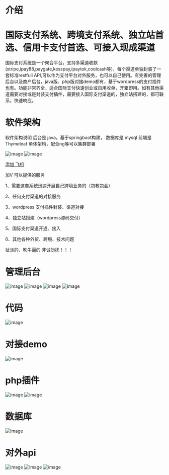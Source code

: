 # 介绍 

# 国际支付系统、跨境支付系统、独立站首选、信用卡支付首选、可接入现成渠道

国际支付系统是一个聚合平台，支持多渠道收款(stripe,ipay88,paygate,kesspay,ipaytok,coolcash等)，每个渠道单独封装了一套标准restfull API,可以作为支付平台对外服务，也可以自己使用。有完善的管理后台以及商户后台，java版、php版对接demo都有，基于wordpress的支付插件也有。功能非常齐全，适合国际支付快速创业或自用收单，开箱即用。如有其他渠道需要对接或是封装支付插件，需要接入国际支付渠道的，独立站搭建的，都可联系，快速响应。

# 软件架构
软件架构说明 后台是 java，基于springboot构建， 数据库是 mysql 前端是 ‌Thymeleaf 单体架构，配合ng等可以集群部署

![image](微信截图_20250326203517.png) ![image](微信截图_20250326204327.png)

[添加 飞机](https://t.me/lzdolls_ZY)

加V 可以提供的服务

1、需要这套系统迅速开展自己跨境业务的（包教包会）

2、任何支付渠道的对接服务

3、wordpress 支付插件封装、渠道对接

4、独立站搭建（wordpress源码交付）

5、国际支付渠道开通、接入

6、其他各种外贸、跨境、技术问题

扯淡的、吹牛逼的 非诚勿扰！！！

# 管理后台
![image](管理后台.png)
![image](管理后台2.png)
![image](管理后台3.png)
![image](管理后台4.png)

# 代码
![image](代码1.png)

# 对接demo
![image](javademo.png)

# php插件
![image](php插件.jpg)
![image](php插件1.jpg)

# 数据库
![image](数据库.png)

# 对外api
![image](接口文档.jpg)
![image](接口文档.png)
![image](接口文档1.png)
